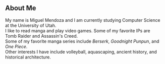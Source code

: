 ## About Me

<p>My name is Miguel Mendoza and I am currently studying Computer Science at the University of Utah.<br>
  I like to read manga and play video games. Some of my favorite IPs are Tomb Raider and Assassin's Creed.<br>
  Some of my favorite manga series include <em>Berserk</em>, <em>Goodnight Punpun</em>, and <em>One Piece</em>.<br>
  Other interests I have include volleyball, aquascaping, ancient history, and historical architecture.</p>
